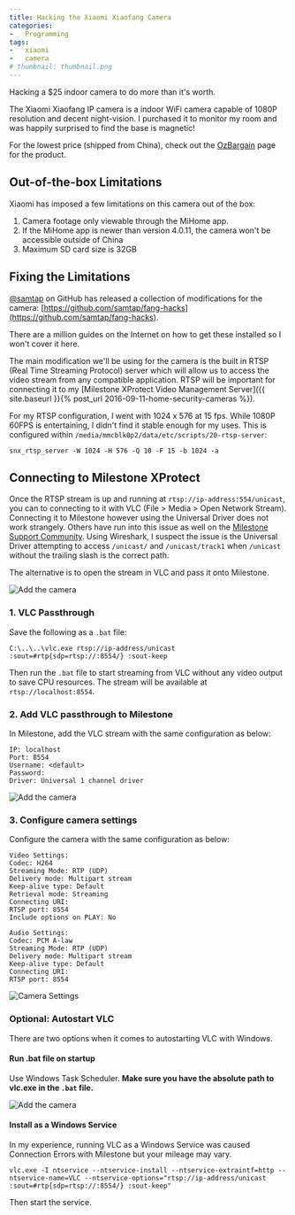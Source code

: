 ```yaml
---
title: Hacking the Xiaomi Xiaofang Camera
categories:
-   Programming
tags:
-   xiaomi
-   camera
# thumbnail: thumbnail.png
---
```


Hacking a $25 indoor camera to do more than it's worth.

<!-- more -->

The Xiaomi Xiaofang IP camera is a indoor WiFi camera capable of 1080P resolution and decent night-vision. I purchased it to monitor my room and was happily surprised to find the base is magnetic!

For the lowest price (shipped from China), check out the [OzBargain](https://www.ozbargain.com.au/product/xiaomi-xiaofang) page for the product.

## Out-of-the-box Limitations

Xiaomi has imposed a few limitations on this camera out of the box:

1.  Camera footage only viewable through the MiHome app.
2.  If the MiHome app is newer than version 4.0.11, the camera won't be accessible outside of China
3.  Maximum SD card size is 32GB

## Fixing the Limitations

[@samtap](https://github.com/samtap) on GitHub has released a collection of modifications for the camera: [https://github.com/samtap/fang-hacks](https://github.com/samtap/fang-hacks).

There are a million guides on the Internet on how to get these installed so I won't cover it here.

The main modification we'll be using for the camera is the built in RTSP (Real Time Streaming Protocol) server which will allow us to access the video stream from any compatible application. RTSP will be important for connecting it to my [Milestone XProtect Video Management Server]({{ site.baseurl }}{% post_url 2016-09-11-home-security-cameras %}).

For my RTSP configuration, I went with 1024 x 576 at 15 fps. While 1080P 60FPS is entertaining, I didn't find it stable enough for my uses. This is configured within `/media/mmcblk0p2/data/etc/scripts/20-rtsp-server`:

```
snx_rtsp_server -W 1024 -H 576 -Q 10 -F 15 -b 1024 -a
```

## Connecting to Milestone XProtect

Once the RTSP stream is up and running at `rtsp://ip-address:554/unicast`, you can to connecting to it with VLC (File > Media > Open Network Stream). Connecting it to Milestone however using the Universal Driver does not work strangely. Others have run into this issue as well on the [Milestone Support Community](https://force.milestonesys.com/support/MccSupportCommunity?id=9060O000000Xb0UQAS). Using Wireshark, I suspect the issue is the Universal Driver attempting to access `/unicast/` and `/unicast/track1` when `/unicast` without the trailing slash is the correct path.

The alternative is to open the stream in VLC and pass it onto Milestone.

![Add the camera]({{page.images}}/camera-stream.PNG)

### 1. VLC Passthrough

Save the following as a `.bat` file:

```
C:\..\..\vlc.exe rtsp://ip-address/unicast :sout=#rtp{sdp=rtsp://:8554/} :sout-keep
```

Then run the `.bat` file to start streaming from VLC without any video output to save CPU resources. The stream will be available at `rtsp://localhost:8554`.

### 2. Add VLC passthrough to Milestone

In Milestone, add the VLC stream with the same configuration as below:

```
IP: localhost
Port: 8554
Username: <default>
Password:
Driver: Universal 1 channel driver
```

![Add the camera]({{page.images}}/add-camera.PNG)

### 3. Configure camera settings

Configure the camera with the same configuration as below:

```
Video Settings:
Codec: H264
Streaming Mode: RTP (UDP)
Delivery mode: Multipart stream
Keep-alive type: Default
Retrieval mode: Streaming
Connecting URI:
RTSP port: 8554
Include options on PLAY: No

Audio Settings:
Codec: PCM A-law
Streaming Mode: RTP (UDP)
Delivery mode: Multipart stream
Keep-alive type: Default
Connecting URI:
RTSP port: 8554
```

![Camera Settings]({{page.images}}/camera-settings.PNG)

### Optional: Autostart VLC

There are two options when it comes to autostarting VLC with Windows.

#### Run .bat file on startup

Use Windows Task Scheduler. **Make sure you have the absolute path to vlc.exe in the `.bat` file.**

![Add the camera]({{page.images}}/task-scheduler.PNG)

#### Install as a Windows Service

In my experience, running VLC as a Windows Service was caused Connection Errors with Milestone but your mileage may vary.

```
vlc.exe -I ntservice --ntservice-install --ntservice-extraintf=http --ntservice-name=VLC --ntservice-options="rtsp://ip-address/unicast :sout=#rtp{sdp=rtsp://:8554/} :sout-keep"
```

Then start the service.
